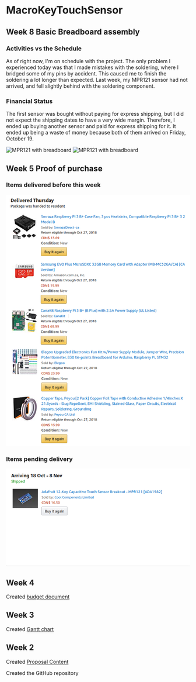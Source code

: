MacroKeyTouchSensor
===============

Week 8 Basic Breadboard assembly
---------------
### Activities vs the Schedule
As of right now, I'm on schedule with the project.  The only problem I experienced today was that I made mistakes with the soldering, where I bridged some of my pins by accident.  This caused me to finish the soldering a lot longer than expected.  Last week, my MPR121 sensor had not arrived, and fell slightly behind with the soldering component.

### Financial Status
The first sensor was bought without paying for express shipping, but I did not expect the shipping dates to have a very wide margin.  Therefore, I ended up buying another sensor and paid for express shipping for it.  It ended up being a waste of money because both of them arrived on Friday, October 19.

<img src="index_src/IMG_20181023_122640.jpg" alt="MPR121 with breadboard" width=780 height=1040>
<img src="index_src/IMG_20181023_122644.jpg" alt="MPR121 with breadboard" width=1040 height=780>

Week 5 Proof of purchase
-------------
### Items delivered before this week
![Items delivered before this week](index_src/Delivered_priorWk5.png)

### Items pending delivery
![Items still on its way](index_src/Pending_priorWk5.png)

Week 4
---------------

Created [budget document](Documentation/JonasGamao_N01198081_budget.xlsx)

Week 3
----------------

Created [Gantt chart](Documentation/Gantt.gan)

Week 2
---------------

Created [Proposal Content](Documentation/ProposalContentJonasGamao.xlsx)

Created the GitHub repository